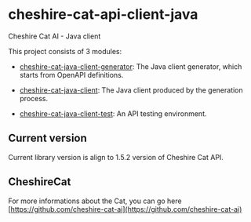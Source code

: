 # cheshire-cat-api-client-java

Cheshire Cat AI - Java client

This project consists of 3 modules:

- [cheshire-cat-java-client-generator](cheshire-cat-java-client-generator): The Java client generator, which starts from OpenAPI definitions.

- [cheshire-cat-java-client](cheshire-cat-java-client): The Java client produced by the generation process.

- [cheshire-cat-java-client-test](cheshire-cat-java-client-test): An API testing environment.

## Current version

Current library version is align to 1.5.2 version of Cheshire Cat API.

## CheshireCat

For more informations about the Cat, you can go here [https://github.com/cheshire-cat-ai](https://github.com/cheshire-cat-ai)
